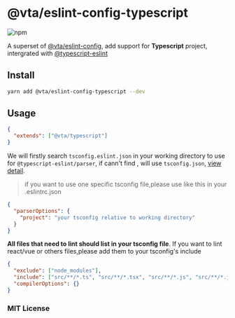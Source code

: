 # @vta/eslint-config-typescript

![npm](https://img.shields.io/npm/v/@vta/eslint-config-typescript)

A superset of [@vta/eslint-config](https://github.com/vta-js/eslint-config/tree/master/packages/eslint-config/README.md), add support for **Typescript** project, intergrated with [@typescript-eslint](https://typescript-eslint.io)

## Install

```bash
yarn add @vta/eslint-config-typescript --dev
```

## Usage

```json
{
  "extends": ["@vta/typescript"]
}
```

We will firstly search `tsconfig.eslint.json` in your working directory to use for `@typescript-eslint/parser`, if cann't find , will use `tsconfig.json`, [view detail](https://github.com/typescript-eslint/typescript-eslint/tree/master/packages/parser#configuration).

> if you want to use one specific tsconfig file,please use like this in your .eslintrc.json

```json
{
  "parserOptions": {
    "project": "your tsconfig relative to working directory"
  }
}
```

**All files that need to lint should list in your tsconfig file**. If you want to lint react/vue or others files,please add them to your tsconfig's include

```json
{
  "exclude": ["node_modules"],
  "include": ["src/**/*.ts", "src/**/*.tsx", "src/**/*.js", "src/**/*.jsx", "src/**/*.vue"],
  "compilerOptions": {}
}
```

### MIT License
